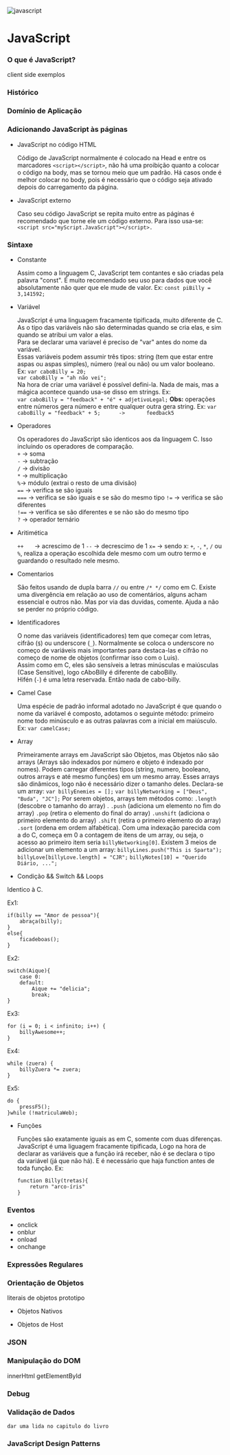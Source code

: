 ![javascript](https://aspblogs.blob.core.windows.net/media/dwahlin/Media/JavaScript-logo.png)
# JavaScript  

### O que é JavaScript?

client side
exemplos

### Histórico

### Domínio de Aplicação

### Adicionando JavaScript às páginas

+ JavaScript no código HTML  

	Código de JavaScript normalmente é colocado na Head e entre os marcadores `<script></script>`, não há uma proibição quanto a colocar o código na body, mas se tornou meio que um padrão. Há casos onde é melhor colocar no body, pois é necessário que o código seja ativado depois do carregamento da página.  

+ JavaScript externo  

	Caso seu código JavaScript se repita muito entre as páginas é recomendado que torne ele um código externo. Para isso usa-se:
	```<script src="myScript.JavaScript"></script>. ```   

### Sintaxe

+ Constante

	Assim como a linguagem C, JavaScript tem contantes e são criadas pela palavra "const". É muito recomendado seu uso para dados que você absolutamente não quer que ele mude de valor.  Ex:
```const piBilly = 3,141592;```  

+ Variável

	JavaScript é uma linguagem fracamente tipificada, muito diferente de C. As o tipo das variáveis não são determinadas quando se cria elas, e sim quando se atribui um valor a elas.  
	Para se declarar uma variavel é preciso de "var" antes do nome da variável.  
	Essas variáveis podem assumir três tipos: string (tem que estar entre aspas ou aspas simples), número (real ou não) ou um valor booleano. Ex:
	```var caboBilly = 20;```  
	```var caboBilly = "ah não vei";```  
	Na hora de criar uma variável é possível defini-la. Nada de mais, mas a mágica acontece quando usa-se disso em strings. Ex:  
    ```var caboBilly = "feedback" + "é" + adjetivoLegal;```
	**Obs:** operações entre números gera número e entre qualquer outra gera string. Ex: 
	```var caboBilly = "feedback" + 5;      ->       feedback5```


+ Operadores

	Os operadores do JavaScript são identicos aos da linguagem C. Isso incluindo os operadores de comparação.    
	```+```	-> soma  
	```-```	-> subtração  
	```/```	-> divisão  
	```*```	-> multiplicação  
	```%```-> módulo (extrai o resto de uma divisão)  
	```==```	-> verifica se são iguais  
	```===```	-> verifica se são iguais  e se são do mesmo tipo
	```!=```	-> verifica se são diferentes  
	```!==```	-> verifica se são diferentes e se não são do mesmo tipo  
	```?```	-> operador ternário

+ Aritimética

	```++	``` ->	acrescimo de 1
	```--```	->	decrescimo de 1
	```x=```	-> sendo x: ```+```, ```-```, ```*```, ```/``` ou ```%```, realiza a operação escolhida dele mesmo com um outro termo e guardando o resultado nele mesmo.


+ Comentarios
	
	São feitos usando de dupla barra ```//``` ou entre ```/* */``` como em C. Existe uma divergência em relação ao uso de comentários, alguns acham essencial e outros não. Mas por via das duvidas, comente. Ajuda a não se perder no próprio código. 

+ Identificadores
	
	O nome das variáveis (identificadores) tem que começar com letras, cifrão (```$```) ou underscore (```_```). Normalmente se coloca o underscore no começo de variáveis mais importantes para destaca-las e cifrão no começo de nome de objetos (confirmar isso com o Luis).  
	Assim como em C, eles são sensíveis a letras minúsculas e maiúsculas (Case Sensitive), logo cAboBilly é diferente de caboBilly.  
	Hifén (```-```) é uma letra reservada. Então nada de cabo-billy.

+ Camel Case

	Uma espécie de padrão informal adotado no JavaScript é que quando o nome da variável é composto, adotamos o seguinte método: primeiro nome todo minúsculo e as outras palavras com a inicial em maiúsculo. Ex:
	```var camelCase;```

+ Array

	Primeiramente arrays em JavaScript são Objetos, mas Objetos não são arrays (Arrays são indexados por número e objeto é indexado por nomes). Podem carregar diferentes tipos (string, numero, booleano, outros arrays e até mesmo funções) em um mesmo array. Esses arrays são dinâmicos, logo não é necessário dizer o tamanho deles. Declara-se um array:
```var billyEnemies = [];```
```var billyNetworking = ["Deus", "Buda", "JC"];```
Por serem objetos, arrays tem métodos como:
```.length``` (descobre o tamanho do array) .
```.push``` (adiciona um elemento no fim do array) 
```.pop``` (retira o elemento do final do array) 
```.unshift``` (adiciona o primeiro elemento do array)
```.shift``` (retira o primeiro elemento do array)
```.sort``` (ordena em ordem alfabética).
Com uma indexação parecida com a do C, começa em 0 a contagem de itens de um array, ou seja, o acesso ao primeiro item seria ```billyNetworking[0]```.
Existem 3 meios de adicionar um elemento a um array:
```billyLines.push("This is Sparta"); ```
```billyLove[billyLove.length] = "CJR";```
```billyNotes[10] = "Querido Diário, ...";```
	
+ Condição && Switch && Loops

Identico à C. 

Ex1: 
```
if(billy == "Amor de pessoa"){
	abraça(billy);
}
else{
	ficadeboas();
}
```
Ex2:
```
switch(Aique){
	case 0:
	default:
		Aique += "delicia";
		break;
}
```
Ex3:
```
for (i = 0; i < infinito; i++) {
    billyAwesome++;
}
```
Ex4:
```
while (zuera) {
	billyZuera *= zuera;
}
```
Ex5: 
```
do {
    pressF5();
}while (!matriculaWeb); 
```

+ Funções

	Funções são exatamente iguais as em C, somente com duas diferenças. JavaScript é uma liguagem fracamente tipificada, Logo na hora de declarar as variáveis que a função irá receber, não é se declara o tipo da variável (já que não há). E é necessário que haja function antes de toda função.  Ex:
	```
	function Billy(tretas){  
		return "arco-íris"  
	} 	   
	```

### Eventos

+ onclick
+ onblur
+ onload
+ onchange

### Expressões Regulares

### Orientação de Objetos

literais de objetos
prototipo

+ Objetos Nativos

+ Objetos de Host

### JSON

### Manipulação do DOM

innerHtml
getElementById

### Debug

### Validação de Dados

	dar uma lida no capitulo do livro 

### JavaScript Design Patterns
